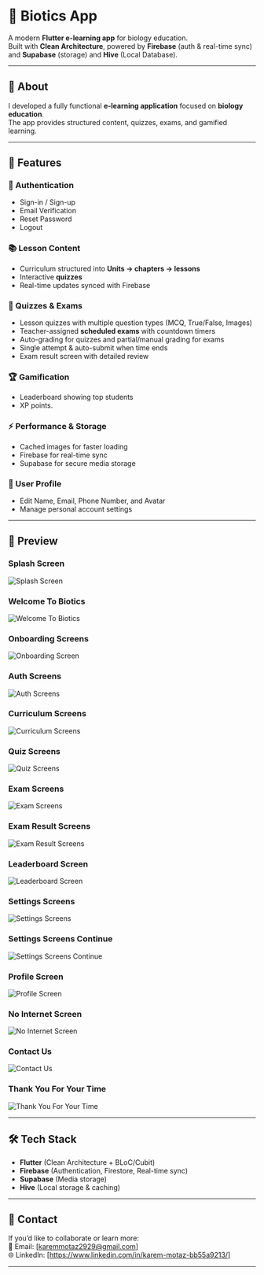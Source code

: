 # 📘 Biotics App  

A modern **Flutter e-learning app** for biology education.  
Built with **Clean Architecture**, powered by **Firebase** (auth & real-time sync) and **Supabase** (storage) and **Hive** (Local Database).  

---

## 📖 About  

I developed a fully functional **e-learning application** focused on **biology education**.  
The app provides structured content, quizzes, exams, and gamified learning.

---

## 🚀 Features  

### 🔐 Authentication  
- Sign-in / Sign-up  
- Email Verification  
- Reset Password  
- Logout  

### 📚 Lesson Content  
- Curriculum structured into **Units → chapters → lessons**  
- Interactive **quizzes**  
- Real-time updates synced with Firebase  

### 📝 Quizzes & Exams  
- Lesson quizzes with multiple question types (MCQ, True/False, Images)  
- Teacher-assigned **scheduled exams** with countdown timers  
- Auto-grading for quizzes and partial/manual grading for exams  
- Single attempt & auto-submit when time ends  
- Exam result screen with detailed review  

### 🏆 Gamification  
- Leaderboard showing top students  
- XP points.

### ⚡ Performance & Storage  
- Cached images for faster loading  
- Firebase for real-time sync  
- Supabase for secure media storage  

### 👤 User Profile  
- Edit Name, Email, Phone Number, and Avatar  
- Manage personal account settings  

---

## 📱 Preview  

### Splash Screen  
![Splash Screen](assets/biotics_app_presentation/1.png)  

### Welcome To Biotics  
![Welcome To Biotics](assets/biotics_app_presentation/2.png)  

### Onboarding Screens  
![Onboarding Screen](assets/biotics_app_presentation/3.png)  

### Auth Screens  
![Auth Screens](assets/biotics_app_presentation/4.png)  

### Curriculum Screens  
![Curriculum Screens](assets/biotics_app_presentation/5.png)  

### Quiz Screens  
![Quiz Screens](assets/biotics_app_presentation/6.png)  

### Exam Screens  
![Exam Screens](assets/biotics_app_presentation/7.png)  

### Exam Result Screens  
![Exam Result Screens](assets/biotics_app_presentation/8.png)  

### Leaderboard Screen  
![Leaderboard Screen](assets/biotics_app_presentation/9.png)  

### Settings Screens  
![Settings Screens](assets/biotics_app_presentation/10.png)  

### Settings Screens Continue
![Settings Screens Continue](assets/biotics_app_presentation/11.png)  

### Profile Screen  
![Profile Screen](assets/biotics_app_presentation/12.png)  

### No Internet Screen  
![No Internet Screen](assets/biotics_app_presentation/13.png)  

### Contact Us  
![Contact Us](assets/biotics_app_presentation/14.png)  

### Thank You For Your Time  
![Thank You For Your Time](assets/biotics_app_presentation/15.png)  

---

## 🛠️ Tech Stack  
- **Flutter** (Clean Architecture + BLoC/Cubit)  
- **Firebase** (Authentication, Firestore, Real-time sync)  
- **Supabase** (Media storage)  
- **Hive** (Local storage & caching)  

---

## 📩 Contact  

If you’d like to collaborate or learn more:  
📧 Email: [karemmotaz2929@gmail.com]  
🌐 LinkedIn: [https://www.linkedin.com/in/karem-motaz-bb55a9213/]  

---
